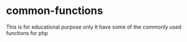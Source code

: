# common-functions
This is for educational purpose only
It have some of the commonly used functions for php 
